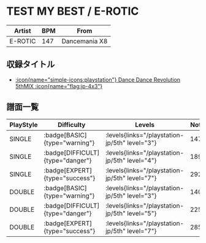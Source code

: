 # TEST MY BEST / E-ROTIC

|Artist|BPM|From|
|------|---|----|
|E-ROTIC|147|Dancemania X8|

## 収録タイトル

- [:icon{name="simple-icons:playstation"} Dance Dance Revolution 5thMIX :icon{name="flag:jp-4x3"}](/playstation-jp/5th)

## 譜面一覧

|PlayStyle|Difficulty|Levels|Notes|Movie|
|---------|----------|------|-----|-----|
|SINGLE| :badge[BASIC]{type="warning"}| :levels{links="/playstation-jp/5th" level="3"}|147/0||
|SINGLE| :badge[DIFFICULT]{type="danger"}| :levels{links="/playstation-jp/5th" level="4"}|189/0||
|SINGLE| :badge[EXPERT]{type="success"}| :levels{links="/playstation-jp/5th" level="7"}|292/0||
|DOUBLE| :badge[BASIC]{type="warning"}| :levels{links="/playstation-jp/5th" level="3"}|140/0||
|DOUBLE| :badge[DIFFICULT]{type="danger"}| :levels{links="/playstation-jp/5th" level="5"}|225/0||
|DOUBLE| :badge[EXPERT]{type="success"}| :levels{links="/playstation-jp/5th" level="7"}|285/0||
